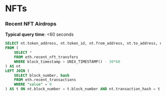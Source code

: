 # NFTs

### Recent NFT Airdrops

**Typical query time**: <60 seconds

```sql
SELECT nt.token_address, nt.token_id, nt.from_address, nt.to_address, nt.block_timestamp
FROM (
    SELECT * 
    FROM eth.recent_nft_transfers 
    WHERE block_timestamp > UNIX_TIMESTAMP() - 30*60
) AS nt
LEFT JOIN (
    SELECT block_number, hash
    FROM eth.recent_transactions
    WHERE "value" = 0
) AS t ON nt.block_number = t.block_number AND nt.transaction_hash = t.hash
```

